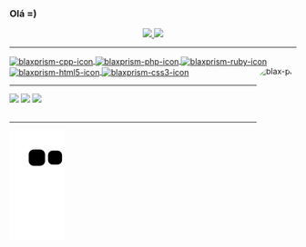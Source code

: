 ### Olá =)
<div align="center">
  <a href="https://github.com/blaxprism">
  <img height="180em" src="https://github-readme-stats.vercel.app/api?username=blaxprism&show_icons=true&theme=aura&include_all_commits=true&count_private=true"/>
  <img height="180em" src="https://github-readme-stats.vercel.app/api/top-langs/?username=blaxprism&layout=compact&langs_count=7&theme=aura"/>
</div>
<hr/>
<div style="display: inline_block">
  <img align="center" alt="blaxprism-cpp-icon" height="40" width="40" src="https://cdn.jsdelivr.net/gh/devicons/devicon/icons/cplusplus/cplusplus-line.svg" />
  <img align="center" alt="blaxprism-php-icon" height="40" width="40" src="https://cdn.jsdelivr.net/gh/devicons/devicon/icons/php/php-plain.svg" />
  <img align="center" alt="blaxprism-ruby-icon" height="40" width="40" src="https://cdn.jsdelivr.net/gh/devicons/devicon/icons/ruby/ruby-plain.svg" />
  <img align="center" alt="blaxprism-html5-icon" height="40" width="40" src="https://cdn.jsdelivr.net/gh/devicons/devicon/icons/html5/html5-original.svg" />
  <img align="center" alt="blaxprism-css3-icon" height="40" width="40" src="https://cdn.jsdelivr.net/gh/devicons/devicon/icons/css3/css3-plain.svg" />
  <img align="right" alt="blax-pic" height="150" style="border-radius:50px;" src="https://instagram.fcgh11-1.fna.fbcdn.net/v/t51.2885-19/s150x150/272056900_1270048123478664_2493932329465008118_n.jpg?_nc_ht=instagram.fcgh11-1.fna.fbcdn.net&amp;_nc_cat=100&amp;_nc_ohc=FP_2yIsM_uAAX8pStqN&amp;edm=ALbqBD0BAAAA&amp;ccb=7-4&amp;oh=00_AT9PI6xbdJ2LR1lGz-C5AV_u1ZnYX6f59tOvo9ky2wtCnQ&amp;oe=620F568F&amp;_nc_sid=9a90d6" />
</div>
 <hr/>
<div> 
  <a href="https://www.youtube.com/channel/UC2gkbtLwh3MwcMQ6D0AhLDA" target="_blank"><img src="https://img.shields.io/badge/YouTube-FF0000?style=for-the-badge&logo=youtube&logoColor=white" target="_blank"></a>
  <a href="https://instagram.com/blaxprism" target="_blank"><img src="https://img.shields.io/badge/-Instagram-%23E4405F?style=for-the-badge&logo=instagram&logoColor=white" target="_blank"></a>  
  <a href="https://www.linkedin.com/in/fabr%C3%ADcio-jos%C3%A9-brito-839875223/" target="_blank"><img src="https://img.shields.io/badge/-LinkedIn-%230077B5?style=for-the-badge&logo=linkedin&logoColor=white" target="_blank"></a> 
 <br/><br/><hr/>
  
  ![Snake animation](https://github.com/blaxprism/blaxprism/blob/output/github-contribution-grid-snake.svg)
  
</div>
